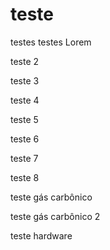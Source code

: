 # teste

testes testes Lorem

teste 2

teste 3

teste 4

teste 5

teste 6

teste 7

teste 8

teste gás carbônico

teste gás carbônico 2

teste hardware